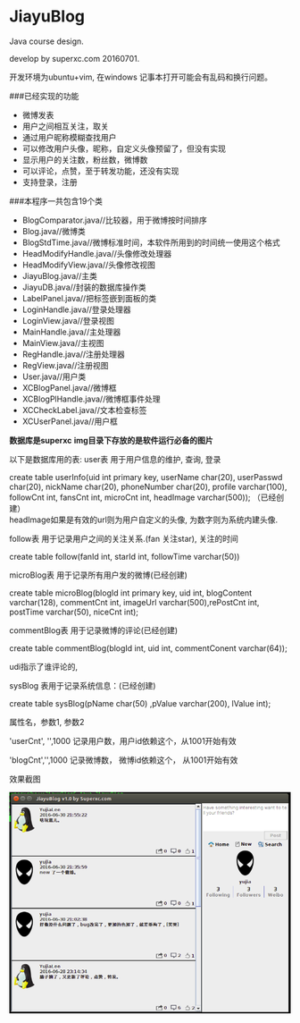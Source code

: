 # JiayuBlog
Java course design.

develop by superxc.com 20160701.

开发环境为ubuntu+vim, 在windows 记事本打开可能会有乱码和换行问题。

###已经实现的功能
* 微博发表
* 用户之间相互关注，取关
* 通过用户昵称模糊查找用户
* 可以修改用户头像，昵称，自定义头像预留了，但没有实现
* 显示用户的关注数，粉丝数，微博数
* 可以评论，点赞，至于转发功能，还没有实现
* 支持登录，注册

###本程序一共包含19个类

* BlogComparator.java//比较器，用于微博按时间排序
* Blog.java//微博类
* BlogStdTime.java//微博标准时间，本软件所用到的时间统一使用这个格式
* HeadModifyHandle.java//头像修改处理器
* HeadModifyView.java//头像修改视图
* JiayuBlog.java//主类
* JiayuDB.java//封装的数据库操作类
* LabelPanel.java//把标签嵌到面板的类
* LoginHandle.java//登录处理器
* LoginView.java//登录视图
* MainHandle.java//主处理器
* MainView.java//主视图
* RegHandle.java//注册处理器
* RegView.java//注册视图
* User.java//用户类
* XCBlogPanel.java//微博框
* XCBlogPlHandle.java//微博框事件处理
* XCCheckLabel.java//文本检查标签
* XCUserPanel.java//用户框

**数据库是superxc**
**img目录下存放的是软件运行必备的图片**

以下是数据库用的表:
user表 用于用户信息的维护, 查询, 登录

create table userInfo(uid int primary key, userName char(20), userPasswd char(20), nickName char(20), phoneNumber char(20), profile varchar(100), followCnt int, fansCnt int, microCnt int, headImage varchar(500));
（已经创建）<br />
headImage如果是有效的url则为用户自定义的头像, 为数字则为系统内建头像.

follow表 用于记录用户之间的关注关系.(fan 关注star), 关注的时间

create table follow(fanId int, starId int, followTime varchar(50))

microBlog表 用于记录所有用户发的微博(已经创建)

create table microBlog(blogId int primary key, uid int, blogContent varchar(128), commentCnt int, imageUrl varchar(500),rePostCnt int, postTime varchar(50), niceCnt int);

commentBlog表 用于记录微博的评论(已经创建)

create table commentBlog(blogId int, uid int, commentConent varchar(64));

udi指示了谁评论的,

sysBlog 表用于记录系统信息：(已经创建)

create table sysBlog(pName char(50) ,pValue varchar(200), lValue int);


属性名，参数1, 参数2

'userCnt', '',1000    记录用户数，用户id依赖这个，从1001开始有效

'blogCnt','',1000    记录微博数， 微博id依赖这个， 从1001开始有效


效果截图

![JiayuBlog](main2.png)
